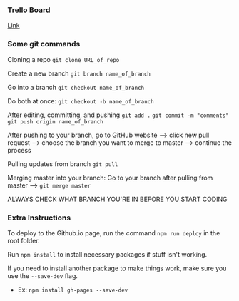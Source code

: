 ### Trello Board
[Link](https://trello.com/b/fEOQCx1C/starv)

### Some git commands

Cloning a repo
`git clone URL_of_repo`

Create a new branch
`git branch name_of_branch`

Go into a branch
`git checkout name_of_branch`

Do both at once:
`git checkout -b name_of_branch`

After editing, committing, and pushing
`git add .`
`git commit -m "comments"`
`git push origin name_of_branch`

After pushing to your branch, go to GitHub website --> click new pull request --> choose the branch you want to merge to master --> continue the process

Pulling updates from branch
`git pull`

Merging master into your branch: Go to your branch after pulling from master --> `git merge master`

ALWAYS CHECK WHAT BRANCH YOU'RE IN BEFORE YOU START CODING

### Extra Instructions
To deploy to the Github.io page, run the command `npm run deploy` in the root folder.

Run `npm install` to install necessary packages if stuff isn't working.

If you need to install another package to make things work, make sure you use the `--save-dev` flag. 
- Ex: `npm install gh-pages --save-dev`
